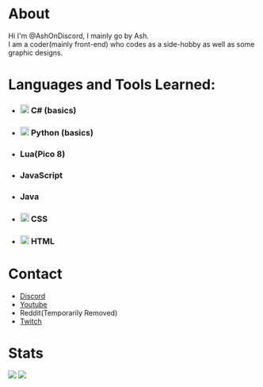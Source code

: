 # About
Hi I'm @AshOnDiscord, I mainly go by Ash.  
I am a coder(mainly front-end) who codes as a side-hobby as well as some graphic designs.

# Languages and Tools Learned:
- ### <img src="https://static.cdnlogo.com/logos/c/27/c.svg" width="18" height="18"> C# (basics)

- ### <img src="https://upload.wikimedia.org/wikipedia/commons/thumb/c/c3/Python-logo-notext.svg/2048px-Python-logo-notext.svg.png" width="18" height="18"> Python (basics)

- ### Lua(Pico 8)

- ### JavaScript

- ### Java

- ### <img src="https://u.cubeupload.com/AshOnDiscord/css3.png" width="18" height="18"> CSS

- ### <img src="https://upload.wikimedia.org/wikipedia/commons/thumb/6/61/HTML5_logo_and_wordmark.svg/2048px-HTML5_logo_and_wordmark.svg.png" width="18" height="18"> HTML

# Contact
- [Discord](HoverDontClick "Ash#4999")
- <a href="https://www.youtube.com/channel/UC9ZG0ecrPu7BnoI1zlAaleQ">Youtube<a>
- Reddit(Temporarily Removed)
- <a href="https://www.twitch.tv/AshOnDiscord">Twitch<a>


# Stats
<img src="https://github-readme-stats.vercel.app/api?username=ashondiscord&show_icons=true&border_radius=12">

<img src="https://github-readme-stats.vercel.app/api/top-langs/?username=ashondiscord&layout=compact&border_radius=12">
